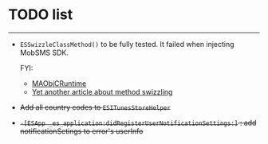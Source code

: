 # TODO list

---

* `ESSwizzleClassMethod()` to be fully tested. It failed when injecting MobSMS SDK.

    FYI:
    * [MAObjCRuntime](https://github.com/mikeash/MAObjCRuntime)
    * [Yet another article about method swizzling](http://defagos.github.io/yet_another_article_about_method_swizzling)

* <del>Add all country codes to `ESITunesStoreHelper`</del>
* <del>`-[ESApp _es_application:didRegisterUserNotificationSettings:]` : add notificationSetings to error's userInfo</del>
